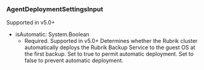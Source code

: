 ### AgentDeploymentSettingsInput
Supported in v5.0+

- isAutomatic: System.Boolean
  - Required. Supported in v5.0+
      Determines whether the Rubrik cluster automatically deploys the Rubrik Backup Service to the guest OS at the first backup. Set to true to permit automatic deployment. Set to false to prevent automatic deployment.

